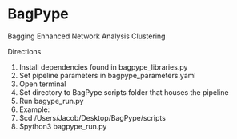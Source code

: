 # BagPype
Bagging Enhanced Network Analysis Clustering

Directions
1) Install dependencies found in bagpype_libraries.py
2) Set pipeline parameters in bagpype_parameters.yaml
3) Open terminal
4) Set directory to BagPype scripts folder that houses the pipeline 
5) Run bagype_run.py 
6) Example: 
7) $cd /Users/Jacob/Desktop/BagPype/scripts
8) $python3 bagpype_run.py
